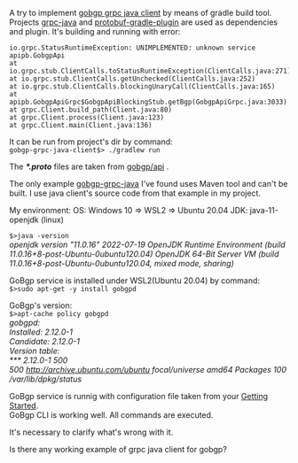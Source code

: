 A try to implement [gobgp grpc java client](https://github.com/Marty-Github/gobgp-grpc-java-client) by means of gradle build tool.  
Projects [grpc-java](https://github.com/grpc/grpc-java) and [protobuf-gradle-plugin](https://github.com/google/protobuf-gradle-plugin)
are used as dependencies and plugin. It's building and running with error:

```
io.grpc.StatusRuntimeException: UNIMPLEMENTED: unknown service apipb.GobgpApi
at io.grpc.stub.ClientCalls.toStatusRuntimeException(ClientCalls.java:271)
at io.grpc.stub.ClientCalls.getUnchecked(ClientCalls.java:252)
at io.grpc.stub.ClientCalls.blockingUnaryCall(ClientCalls.java:165)
at apipb.GobgpApiGrpc$GobgpApiBlockingStub.getBgp(GobgpApiGrpc.java:3033)
at grpc.Client.build_path(Client.java:80)
at grpc.Client.process(Client.java:123)
at grpc.Client.main(Client.java:136)
```

It can be run from project's dir by command:  
```gobgp-grpc-java-client$> ./gradlew run```  

The **_*.proto_** files are taken from [gobgp/api](https://github.com/osrg/gobgp/tree/master/api) .

The only example [gobgp-grpc-java](https://github.com/ng-labo/gobgp-grpc-java) I've found uses Maven tool and can't be built.
I use java client's source code from that example in my project.

My environment:
OS: Windows 10 => WSL2 => Ubuntu 20.04
JDK: java-11-openjdk (linux)

```$>java -version```  
_openjdk version "11.0.16" 2022-07-19
OpenJDK Runtime Environment (build 11.0.16+8-post-Ubuntu-0ubuntu120.04)
OpenJDK 64-Bit Server VM (build 11.0.16+8-post-Ubuntu-0ubuntu120.04, mixed mode, sharing)_

GoBgp service is installed under WSL2(Ubuntu 20.04) by command:  
```$>sudo apt-get -y install gobgpd```

GoBgp's version:  
```$>apt-cache policy gobgpd```  
_gobgpd:  
  Installed: 2.12.0-1  
  Candidate: 2.12.0-1  
  Version table:  
 *** 2.12.0-1 500  
    500 http://archive.ubuntu.com/ubuntu focal/universe amd64 Packages  100 /var/lib/dpkg/status_  

GoBgp service is runnig with configuration file taken from your [Getting Started](https://github.com/osrg/gobgp/blob/master/docs/sources/getting-started.md).  
GoBgp CLI is working well. All commands are executed.  


It's necessary to clarify what's wrong with it.

Is there any working example of grpc java client for gobgp?
